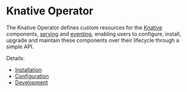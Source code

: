 # Knative Operator

The Knative Operator defines custom resources for the
[Knative](https://knative.dev/) components, [serving](config/300-serving.yaml)
and [eventing](config/300-eventing.yaml), enabling users to configure, install,
upgrade and maintain these components over their lifecycle through a simple API.

Details:

- [Installation](docs/installation.md)
- [Configuration](docs/configuration.md)
- [Development](docs/development.md)
